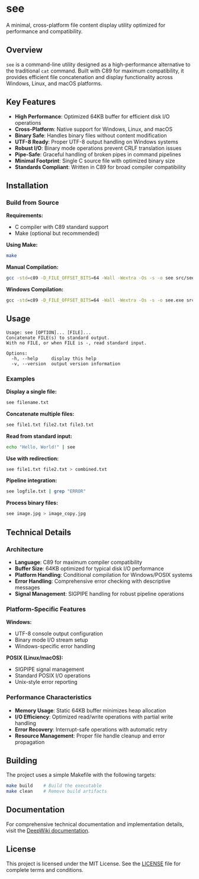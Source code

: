 # see

A minimal, cross-platform file content display utility optimized for 
performance and compatibility.

## Overview

`see` is a command-line utility designed as a high-performance alternative 
to the traditional `cat` command. Built with C89 for maximum compatibility, 
it provides efficient file concatenation and display functionality across 
Windows, Linux, and macOS platforms.

## Key Features

- **High Performance**: Optimized 64KB buffer for efficient disk I/O operations
- **Cross-Platform**: Native support for Windows, Linux, and macOS
- **Binary Safe**: Handles binary files without content modification
- **UTF-8 Ready**: Proper UTF-8 output handling on Windows systems
- **Robust I/O**: Binary mode operations prevent CRLF translation issues
- **Pipe-Safe**: Graceful handling of broken pipes in command pipelines
- **Minimal Footprint**: Single C source file with optimized binary size
- **Standards Compliant**: Written in C89 for broad compiler compatibility

## Installation

### Build from Source

**Requirements:**
- C compiler with C89 standard support
- Make (optional but recommended)

**Using Make:**
```bash
make
```

**Manual Compilation:**
```bash
gcc -std=c89 -D_FILE_OFFSET_BITS=64 -Wall -Wextra -Os -s -o see src/see.c
```

**Windows Compilation:**
```cmd
gcc -std=c89 -D_FILE_OFFSET_BITS=64 -Wall -Wextra -Os -s -o see.exe src/see.c
```

## Usage

```
Usage: see [OPTION]... [FILE]...
Concatenate FILE(s) to standard output.
With no FILE, or when FILE is -, read standard input.

Options:
  -h, --help     display this help
  -v, --version  output version information
```

### Examples

**Display a single file:**
```bash
see filename.txt
```

**Concatenate multiple files:**
```bash
see file1.txt file2.txt file3.txt
```

**Read from standard input:**
```bash
echo "Hello, World!" | see
```

**Use with redirection:**
```bash
see file1.txt file2.txt > combined.txt
```

**Pipeline integration:**
```bash
see logfile.txt | grep "ERROR"
```

**Process binary files:**
```bash
see image.jpg > image_copy.jpg
```

## Technical Details

### Architecture

- **Language**: C89 for maximum compiler compatibility
- **Buffer Size**: 64KB optimized for typical disk I/O performance
- **Platform Handling**: Conditional compilation for Windows/POSIX systems
- **Error Handling**: Comprehensive error checking with descriptive messages
- **Signal Management**: SIGPIPE handling for robust pipeline operations

### Platform-Specific Features

**Windows:**
- UTF-8 console output configuration
- Binary mode I/O stream setup
- Windows-specific error handling

**POSIX (Linux/macOS):**
- SIGPIPE signal management
- Standard POSIX I/O operations
- Unix-style error reporting

### Performance Characteristics

- **Memory Usage**: Static 64KB buffer minimizes heap allocation
- **I/O Efficiency**: Optimized read/write operations with partial write handling
- **Error Recovery**: Interrupt-safe operations with automatic retry
- **Resource Management**: Proper file handle cleanup and error propagation

## Building

The project uses a simple Makefile with the following targets:

```bash
make build    # Build the executable
make clean    # Remove build artifacts
```

## Documentation

For comprehensive technical documentation and implementation details, 
visit the [DeepWiki documentation](https://deepwiki.com/itlwas/see).

## License

This project is licensed under the MIT License. See the [LICENSE](LICENSE) 
file for complete terms and conditions.
